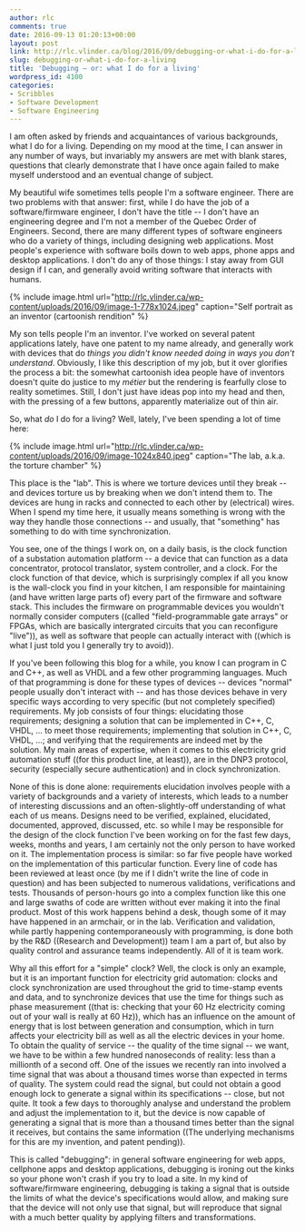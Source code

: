 ```yaml
---
author: rlc
comments: true
date: 2016-09-13 01:20:13+00:00
layout: post
link: http://rlc.vlinder.ca/blog/2016/09/debugging-or-what-i-do-for-a-living/
slug: debugging-or-what-i-do-for-a-living
title: 'Debugging — or: what I do for a living'
wordpress_id: 4100
categories:
- Scribbles
- Software Development
- Software Engineering
---
```


I am often asked by friends and acquaintances of various backgrounds, what I do for a living. Depending on my mood at the time, I can answer in any number of ways, but invariably my answers are met with blank stares, questions that clearly demonstrate that I have once again failed to make myself understood and an eventual change of subject.
<!--more-->
My beautiful wife sometimes tells people I'm a software engineer. There are two problems with that answer: first, while I do have the job of a software/firmware engineer, I don't have the title -- I don't have an engineering degree and I'm not a member of the Quebec Order of Engineers. Second, there are many different types of software engineers who do a variety of things, including designing web applications. Most people's experience with software boils down to web apps, phone apps and desktop applications. I don't do any of those things: I stay away from GUI design if I can, and generally avoid writing software that interacts with humans.

{% include image.html url="http://rlc.vlinder.ca/wp-content/uploads/2016/09/image-1-778x1024.jpeg" caption="Self portrait as an inventor (cartoonish rendition" %}

My son tells people I'm an inventor. I've worked on several patent applications lately, have one patent to my name already, and generally work with devices that do _things you didn't know needed doing in ways you don't understand_. Obviously, I like this description of my job, but it over glorifies the process a bit: the somewhat cartoonish idea people have of inventors doesn't quite do justice to my _métier_ but the rendering is fearfully close to reality sometimes. Still, I don't just have ideas pop into my head and then, with the pressing of a few buttons, apparently materialize out of thin air.

So, what _do_ I do for a living? Well, lately, I've been spending a lot of time here:

{% include image.html url="http://rlc.vlinder.ca/wp-content/uploads/2016/09/image-1024x840.jpeg" caption="The lab, a.k.a. the torture chamber" %}

This place is the "lab". This is where we torture devices until they break -- and devices torture us by breaking when we don't intend them to. The devices are hung in racks and connected to each other by (electrical) wires. When I spend my time here, it usually means something is wrong with the way they handle those connections -- and usually, that "something" has something to do with time synchronization.

You see, one of the things I work on, on a daily basis, is the clock function of a substation automation platform -- a device that can function as a data concentrator, protocol translator, system controller, and a clock. For the clock function of that device, which is surprisingly complex if all you know is the wall-clock you find in your kitchen, I am responsible for maintaining (and have written large parts of) every part of the firmware and software stack. This includes the firmware on programmable devices you wouldn't normally consider computers ((called "field-programmable gate arrays" or FPGAs, which are basically intergrated circuits that you can reconfigure "live")), as well as software that people can actually interact with ((which is what I just told you I generally try to avoid)).

If you've been following this blog for a while, you know I can program in C and C++, as well as VHDL and a few other programming languages. Much of that programming is done for these types of devices -- devices "normal" people usually don't interact with -- and has those devices behave in very specific ways according to very specific (but not completely specified) requirements. My job consists of four things: elucidating those requirements; designing a solution that can be implemented in C++, C, VHDL, ... to meet those requirements; implementing that solution in C++, C, VHDL, ...; and verifying that the requirements are indeed met by the solution. My main areas of expertise, when it comes to this electricity grid automation stuff ((for this product line, at least)), are in the DNP3 protocol, security (especially secure authentication) and in clock synchronization.

None of this is done alone: requirements elucidation involves people with a variety of backgrounds and a variety of interests, which leads to a number of interesting discussions and an often-slightly-off understanding of what each of us means. Designs need to be verified, explained, elucidated, documented, approved, discussed, etc. so while I may be responsible for the design of the clock function I've been working on for the fast few days, weeks, months and years, I am certainly not the only person to have worked on it. The implementation process is similar: so far five people have worked on the implementation of this particular function. Every line of code has been reviewed at least once (by me if I didn't write the line of code in question) and has been subjected to numerous validations, verifications and tests. Thousands of person-hours go into a complex function like this one and large swaths of code are written without ever making it into the final product. Most of this work happens behind a desk, though some of it may have happened in an armchair, or in the lab. Verification and validation, while partly happening contemporaneously with programming, is done both by the R&D ((Research and Development)) team I am a part of, but also by quality control and assurance teams independently. All of it is team work.

Why all this effort for a "simple" clock? Well, the clock is only an example, but it is an important function for electricity grid automation: clocks and clock synchronization are used throughout the grid to time-stamp events and data, and to synchronize devices that use the time for things such as phase measurement ((that is: checking that your 60 Hz electricity coming out of your wall is really at 60 Hz)), which has an influence on the amount of energy that is lost between generation and consumption, which in turn affects your electricity bill as well as all the electric devices in your home. To obtain the quality of service -- the quality of the time signal -- we want, we have to be within a few hundred nanoseconds of reality: less than a millionth of a second off. One of the issues we recently ran into involved a time signal that was about a thousand times worse than expected in terms of quality. The system could read the signal, but could not obtain a good enough lock to generate a signal within its specifications -- close, but not quite. It took a few days to thoroughly analyse and understand the problem and adjust the implementation to it, but the device is now capable of generating a signal that is more than a thousand times better than the signal it receives, but contains the same information ((The underlying mechanisms for this are my invention, and patent pending)).

This is called "debugging": in general software engineering for web apps, cellphone apps and desktop applications, debugging is ironing out the kinks so your phone won't crash if you try to load a site. In my kind of software/firmware engineering, debugging is taking a signal that is outside the limits of what the device's specifications would allow, and making sure that the device will not only use that signal, but will reproduce that signal with a much better quality by applying filters and transformations.
